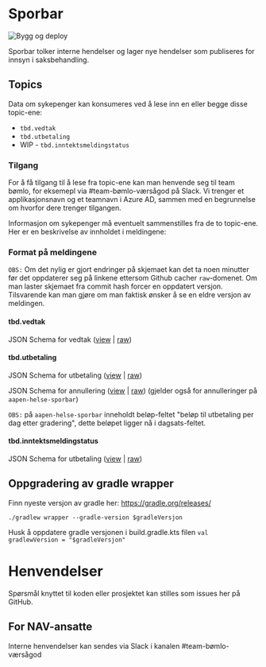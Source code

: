 # Sporbar

![Bygg og deploy](https://github.com/navikt/helse-sporbar/workflows/Bygg%20og%20deploy/badge.svg)

Sporbar tolker interne hendelser og lager nye hendelser som publiseres for innsyn i saksbehandling.

## Topics

Data om sykepenger kan konsumeres ved å lese inn en eller begge disse topic-ene:

* `tbd.vedtak`
* `tbd.utbetaling`
* WIP - `tbd.inntektsmeldingstatus`

### Tilgang

For å få tilgang til å lese fra topic-ene kan man henvende seg til team bømlo, for eksemepl via #team-bømlo-værsågod på
Slack. Vi trenger et applikasjonsnavn og et teamnavn i Azure AD, sammen med en begrunnelse om hvorfor dere trenger
tilgangen.

Informasjon om sykepenger må eventuelt sammenstilles fra de to topic-ene. Her er en beskrivelse av innholdet i
meldingene:

### Format på meldingene

`OBS:` Om det nylig er gjort endringer på skjemaet kan det ta noen minutter før det oppdaterer seg på linkene ettersom Github cacher `raw`-domenet. Om man laster skjemaet fra commit hash forcer en oppdatert versjon. Tilsvarende kan man gjøre om man faktisk ønsker å se en eldre versjon av meldingen.

#### tbd.vedtak

JSON Schema for vedtak ([view](https://json-schema.app/view/%23?url=https%3A%2F%2Fraw.githubusercontent.com%2Fnavikt%2Fhelse-sporbar%2Fmaster%2Fsrc%2Ftest%2Fresources%2Fjson-schema%2Ftbd.vedtak.json) | [raw](src/test/resources/json-schema/tbd.vedtak.json))

#### tbd.utbetaling

JSON Schema for utbetaling ([view](https://json-schema.app/view/%23?url=https%3A%2F%2Fraw.githubusercontent.com%2Fnavikt%2Fhelse-sporbar%2Fmaster%2Fsrc%2Ftest%2Fresources%2Fjson-schema%2Ftbd.utbetaling.json) | [raw](src/test/resources/json-schema/tbd.utbetaling.json))

JSON Schema for annullering ([view](https://json-schema.app/view/%23?url=https%3A%2F%2Fraw.githubusercontent.com%2Fnavikt%2Fhelse-sporbar%2Fmaster%2Fsrc%2Ftest%2Fresources%2Fjson-schema%2Ftbd.utbetaling__annullering.json) | [raw](src/test/resources/json-schema/tbd.utbetaling__annullering.json)) (gjelder også for annulleringer på `aapen-helse-sporbar`)

`OBS:` på `aapen-helse-sporbar` inneholdt beløp-feltet "beløp til utbetaling per dag etter gradering", dette beløpet ligger nå i dagsats-feltet.

#### tbd.inntektsmeldingstatus

JSON Schema for utbetaling ([view](https://json-schema.app/view/%23?url=https%3A%2F%2Fraw.githubusercontent.com%2Fnavikt%2Fhelse-sporbar%2Fmaster%2Fsrc%2Ftest%2Fresources%2Fjson-schema%2Ftbd.inntektsmeldingstatus.json) | [raw](src/test/resources/json-schema/tbd.inntektsmeldingstatus.json))

## Oppgradering av gradle wrapper
Finn nyeste versjon av gradle her: https://gradle.org/releases/

```./gradlew wrapper --gradle-version $gradleVersjon```

Husk å oppdatere gradle versjonen i build.gradle.kts filen
```val gradlewVersion = "$gradleVersjon"```

# Henvendelser

Spørsmål knyttet til koden eller prosjektet kan stilles som issues her på GitHub.

## For NAV-ansatte

Interne henvendelser kan sendes via Slack i kanalen #team-bømlo-værsågod
